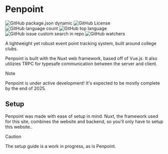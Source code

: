 # Penpoint

![GitHub package.json dynamic](https://img.shields.io/github/package-json/version/averwhy/penpoint?style=flat-square&color=darkgreen)
![GitHub License](https://img.shields.io/github/license/averwhy/penpoint?style=flat-square)
![GitHub language count](https://img.shields.io/github/languages/count/averwhy/penpoint?style=flat-square)
![GitHub top language](https://img.shields.io/github/languages/top/averwhy/penpoint?style=flat-square)
![GitHub issue custom search in repo](https://img.shields.io/github/issues-search/averwhy/penpoint?query=open%3Atrue&style=flat-square&label=open%20issues&color=yellow)
![GitHub watchers](https://img.shields.io/github/watchers/averwhy/penpoint?style=flat-square)

A lightweight yet robust event point tracking system, built around college clubs.

Penpoint is built with the Nuxt web framework, based off of Vue.js. It also utilizies TRPC for typesafe communication between the server and client.

> [!NOTE]
> Penpoint is under active development! It's expected to be mostly complete by the end of 2025.

## Setup
Penpoint was made with ease of setup in mind. Nuxt, the framework used for this site, combines the website and backend, so you'll only have to setup this website..

> [!CAUTION]
> The setup guide is a work in progress, as is Penpoint.
